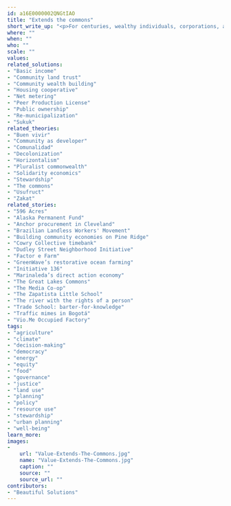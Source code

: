 ```yaml
---
id: a16E0000002QNGtIAO
title: "Extends the commons"
short_write_up: "<p>For centuries, wealthy individuals, corporations, and the state have sought to enclose and privatize commonly held resources, particularly those belonging to indigenous and agrarian societies that understand our relationship to the commons as one of stewardship rather than ownership. These communities have resisted such encroachments, fighting not just to defend common control of land, housing, healthcare, human knowledge, and other vital spheres that shape our daily lives, but to extend those commons. Today’s efforts to defend and extend the commons are helping us all to rediscover relationships rooted in cooperation, solidarity and stewardship, rather than competition, egotism and exploitation.</p>"
where: ""
when: ""
who: ""
scale: ""
values:
related_solutions:
- "Basic income"
- "Community land trust"
- "Community wealth building"
- "Housing cooperative"
- "Net metering"
- "Peer Production License"
- "Public ownership"
- "Re-municipalization"
- "Sukuk"
related_theories:
- "Buen vivir"
- "Community as developer"
- "Comunalidad"
- "Decolonization"
- "Horizontalism"
- "Pluralist commonwealth"
- "Solidarity economics"
- "Stewardship"
- "The commons"
- "Usufruct"
- "Zakat"
related_stories:
- "596 Acres"
- "Alaska Permanent Fund"
- "Anchor procurement in Cleveland"
- "Brazilian Landless Workers' Movement"
- "Building community economies on Pine Ridge"
- "Cowry Collective timebank"
- "Dudley Street Neighborhood Initiative"
- "Factor e Farm"
- "GreenWave’s restorative ocean farming"
- "Initiative 136"
- "Marinaleda’s direct action economy"
- "The Great Lakes Commons"
- "The Media Co-op"
- "The Zapatista Little School"
- "The river with the rights of a person"
- "Trade School: barter-for-knowledge"
- "Traffic mimes in Bogotá"
- "Vio.Me Occupied Factory"
tags:
- "agriculture"
- "climate"
- "decision-making"
- "democracy"
- "energy"
- "equity"
- "food"
- "governance"
- "justice"
- "land use"
- "planning"
- "policy"
- "resource use"
- "stewardship"
- "urban planning"
- "well-being"
learn_more:
images:
-
    url: "Value-Extends-The-Commons.jpg"
    name: "Value-Extends-The-Commons.jpg"
    caption: ""
    source: ""
    source_url: ""
contributors:
- "Beautiful Solutions"
---
```

